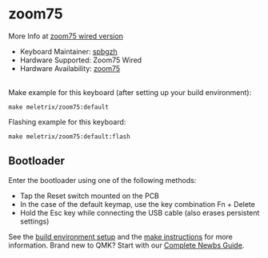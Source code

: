 # zoom75

More Info at [zoom75 wired version](https://meletrix.com/products/zoom75-essential-edition-black-wired)
​

* Keyboard Maintainer: [spbgzh](https://github.com/spbgzh)
* Hardware Supported: Zoom75 Wired
* Hardware Availability: [zoom75](https://meletrix.com/products/zoom75-essential-edition-black-wired)  
​

Make example for this keyboard (after setting up your build environment):  

    make meletrix/zoom75:default

Flashing example for this keyboard:

    make meletrix/zoom75:default:flash

## Bootloader

Enter the bootloader using one of the following methods:

* Tap the Reset switch mounted on the PCB
* In the case of the default keymap, use the key combination Fn + Delete
* Hold the Esc key while connecting the USB cable (also erases persistent settings)

See the [build environment setup](https://docs.qmk.fm/#/getting_started_build_tools) and the [make instructions](https://docs.qmk.fm/#/getting_started_make_guide) for more information. Brand new to QMK? Start with our [Complete Newbs Guide](https://docs.qmk.fm/#/newbs).
